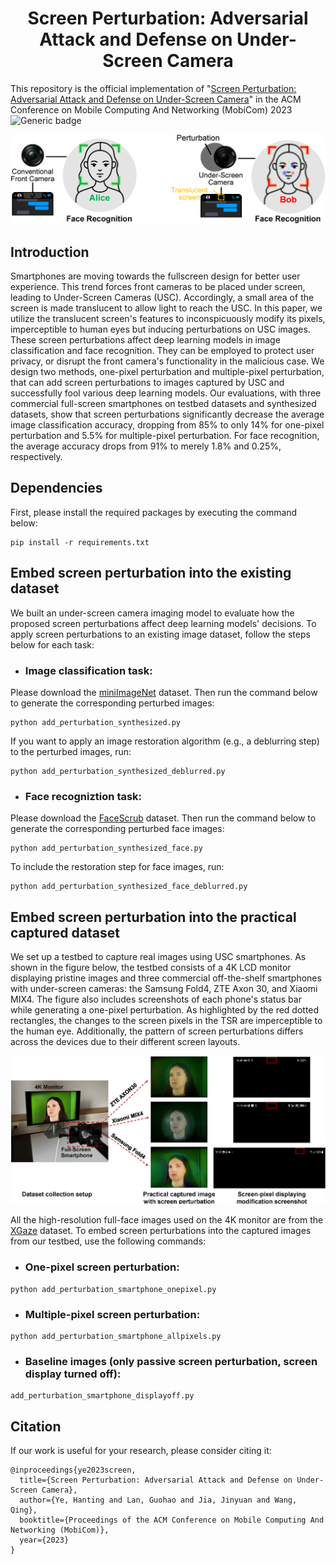 <h1 align="center"> Screen Perturbation: Adversarial Attack and Defense on Under-Screen Camera</h1>

This repository is the official implementation of "[Screen Perturbation: Adversarial Attack and Defense on Under-Screen Camera](https://doi.org/10.1145/3570361.3613278)"
in the ACM Conference on Mobile Computing And Networking (MobiCom) 2023 
![Generic badge](https://img.shields.io/badge/code-official-green.svg)

![overview1](./Overview1.png)

## Introduction
Smartphones are moving towards the fullscreen design for better user experience. This trend forces front cameras to be placed under screen, leading to Under-Screen Cameras (USC). Accordingly, a small area of the screen is made translucent to allow light to reach the USC. In this paper, we utilize the translucent screen's features to inconspicuously modify its pixels, imperceptible to human eyes but inducing perturbations on USC images. These screen perturbations affect deep learning models in image classification and face recognition. They can be employed to protect user privacy, or disrupt the front camera's functionality in the malicious case. We design two methods, one-pixel perturbation and multiple-pixel perturbation, that can add screen perturbations to images captured by USC and successfully fool various deep learning models. Our evaluations, with three commercial full-screen smartphones on testbed datasets and synthesized datasets, show that screen perturbations significantly decrease the average image classification accuracy, dropping from 85% to only 14% for one-pixel perturbation and 5.5% for multiple-pixel perturbation. For face recognition, the average accuracy drops from 91% to merely 1.8% and 0.25%, respectively.

## Dependencies
First, please install the required packages by executing the command below:
```
pip install -r requirements.txt
```

## Embed screen perturbation into the existing dataset
We built an under-screen camera imaging model to evaluate how the proposed screen perturbations affect deep learning models' decisions. To apply screen perturbations to an existing image dataset, follow the steps below for each task:

* ### Image classification task:

Please download the [miniImageNet](https://www.kaggle.com/datasets/arjunashok33/miniimagenet) dataset. Then run the command below to generate the corresponding perturbed images:
```
python add_perturbation_synthesized.py
```
If you want to apply an image restoration algorithm (e.g., a deblurring step) to the perturbed images, run:
```
python add_perturbation_synthesized_deblurred.py
```
* ### Face recogniztion task:

Please download the [FaceScrub](https://vintage.winklerbros.net/facescrub.html) dataset. Then run the command below to generate the corresponding perturbed face images:
```
python add_perturbation_synthesized_face.py
```
To include the restoration step for face images, run:
```
python add_perturbation_synthesized_face_deblurred.py
```

## Embed screen perturbation into the practical captured dataset
We set up a testbed to capture real images using USC smartphones. As shown in the figure below, the testbed consists of a 4K LCD monitor displaying pristine images and three commercial off-the-shelf smartphones with under-screen cameras: the Samsung Fold4, ZTE Axon 30, and Xiaomi MIX4. The figure also includes screenshots of each phone's status bar while generating a one-pixel perturbation. As highlighted by the red dotted rectangles, the changes to the screen pixels in the TSR are imperceptible to the human eye. Additionally, the pattern of screen perturbations differs across the devices due to their different screen layouts.

![overview2](./Overview2.png)

All the high-resolution full-face images used on the 4K monitor are from the [XGaze](https://ait.ethz.ch/xgaze) dataset. To embed screen perturbations into the captured images from our testbed, use the following commands:

* ### One-pixel screen perturbation:
```
python add_perturbation_smartphone_onepixel.py
```
* ### Multiple-pixel screen perturbation:
```
python add_perturbation_smartphone_allpixels.py
```
* ### Baseline images (only passive screen perturbation, screen display turned off):
```
add_perturbation_smartphone_displayoff.py
```




## Citation

If our work is useful for your research, please consider citing it:

```
@inproceedings{ye2023screen,
  title={Screen Perturbation: Adversarial Attack and Defense on Under-Screen Camera},
  author={Ye, Hanting and Lan, Guohao and Jia, Jinyuan and Wang, Qing},
  booktitle={Proceedings of the ACM Conference on Mobile Computing And Networking (MobiCom)},
  year={2023}
}
```